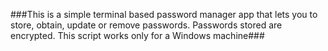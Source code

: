 ###This is a simple terminal based password manager app that lets you to store, obtain, update or remove passwords. Passwords stored are encrypted. This script works only for a Windows machine###
